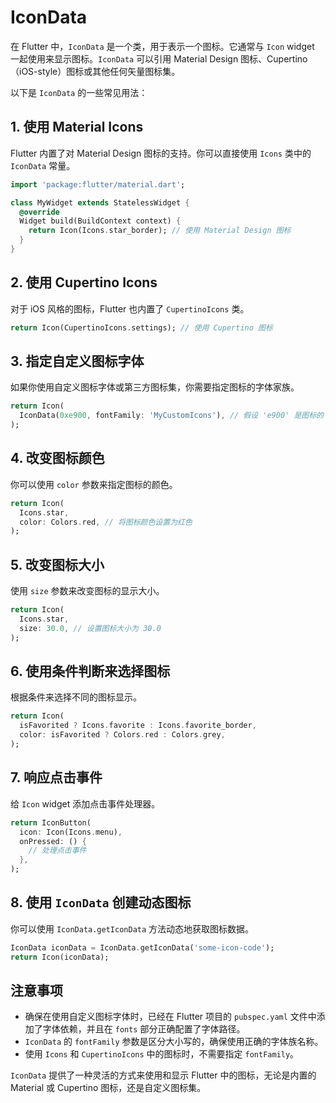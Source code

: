 # IconData

在 Flutter 中，`IconData` 是一个类，用于表示一个图标。它通常与 `Icon` widget 一起使用来显示图标。`IconData` 可以引用 Material Design 图标、Cupertino（iOS-style）图标或其他任何矢量图标集。

以下是 `IconData` 的一些常见用法：

## 1. 使用 Material Icons

Flutter 内置了对 Material Design 图标的支持。你可以直接使用 `Icons` 类中的 `IconData` 常量。

```dart
import 'package:flutter/material.dart';

class MyWidget extends StatelessWidget {
  @override
  Widget build(BuildContext context) {
    return Icon(Icons.star_border); // 使用 Material Design 图标
  }
}
```

## 2. 使用 Cupertino Icons

对于 iOS 风格的图标，Flutter 也内置了 `CupertinoIcons` 类。

```dart
return Icon(CupertinoIcons.settings); // 使用 Cupertino 图标
```

## 3. 指定自定义图标字体

如果你使用自定义图标字体或第三方图标集，你需要指定图标的字体家族。

```dart
return Icon(
  IconData(0xe900, fontFamily: 'MyCustomIcons'), // 假设 'e900' 是图标的 Unicode 码点
);
```

## 4. 改变图标颜色

你可以使用 `color` 参数来指定图标的颜色。

```dart
return Icon(
  Icons.star,
  color: Colors.red, // 将图标颜色设置为红色
);
```

## 5. 改变图标大小

使用 `size` 参数来改变图标的显示大小。

```dart
return Icon(
  Icons.star,
  size: 30.0, // 设置图标大小为 30.0
);
```

## 6. 使用条件判断来选择图标

根据条件来选择不同的图标显示。

```dart
return Icon(
  isFavorited ? Icons.favorite : Icons.favorite_border,
  color: isFavorited ? Colors.red : Colors.grey,
);
```

## 7. 响应点击事件

给 `Icon` widget 添加点击事件处理器。

```dart
return IconButton(
  icon: Icon(Icons.menu),
  onPressed: () {
    // 处理点击事件
  },
);
```

## 8. 使用 `IconData` 创建动态图标

你可以使用 `IconData.getIconData` 方法动态地获取图标数据。

```dart
IconData iconData = IconData.getIconData('some-icon-code');
return Icon(iconData);
```

## 注意事项

- 确保在使用自定义图标字体时，已经在 Flutter 项目的 `pubspec.yaml` 文件中添加了字体依赖，并且在 `fonts` 部分正确配置了字体路径。
- `IconData` 的 `fontFamily` 参数是区分大小写的，确保使用正确的字体族名称。
- 使用 `Icons` 和 `CupertinoIcons` 中的图标时，不需要指定 `fontFamily`。

`IconData` 提供了一种灵活的方式来使用和显示 Flutter 中的图标，无论是内置的 Material 或 Cupertino 图标，还是自定义图标集。
